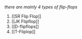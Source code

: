 *there are mainly 4 types of flip-flops*
1. [[SR Flip Flop]]
2. [[JK Flipflop]]
3. [[D-flipflops]]
4. [[T-Fliplop]]